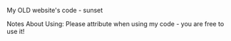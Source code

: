 My OLD website's code - sunset

Notes About Using:
Please attribute when using my code - you are free to use it!
